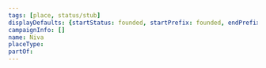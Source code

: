```yaml
---
tags: [place, status/stub]
displayDefaults: {startStatus: founded, startPrefix: founded, endPrefix: destroyed, endStatus: destroyed}
campaignInfo: []
name: Niva
placeType:
partOf:
---
```


